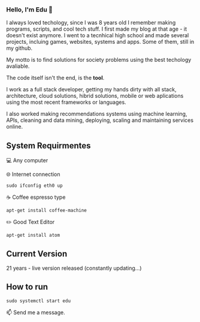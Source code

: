 ### Hello, I'm Edu 👋

I always loved techology, since I was 8 years old I remember making programs, scripts, and cool tech stuff. I first made my blog at that age - it doesn't exist anymore. I went to a tecnhical high school and made several projects, incluing games, websites, systems and apps. Some of them, still in my github. 

My motto is to find solutions for society problems using the best techology avaliable.

The code itself isn't the end, is the **tool**.

I work as a full stack developer, getting my hands dirty with all stack, architecture, cloud solutions, hibrid solutions, mobile or web aplications using the most recent frameworks or languages.

I also worked making recommendations systems using machine learning, APIs, cleaning and data mining, deploying, scaling and maintaining services online.

## System Requirmentes 
💻  Any computer

🌐  Internet connection

```
sudo ifconfig eth0 up
```
☕ Coffee espresso type

```
apt-get install coffee-machine
```
✏️ Good Text Editor

```
apt-get install atom
```

## Current Version
21 years - live version released (constantly updating...)

## How to run

```
sudo systemctl start edu
```

📫  Send me a message.
